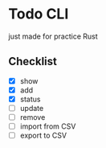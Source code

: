 # Todo CLI
just made for practice Rust

## Checklist
- [x] show
- [x] add
- [x] status
- [ ] update
- [ ] remove
- [ ] import from CSV
- [ ] export to CSV